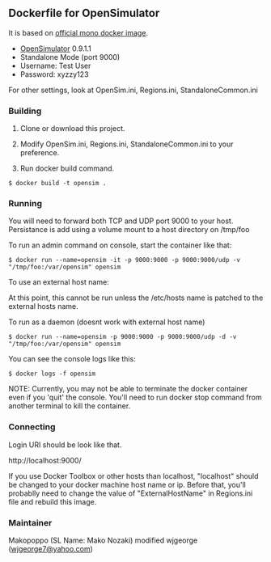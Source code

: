## Dockerfile for OpenSimulator

It is based on [official mono docker image](https://hub.docker.com/_/mono/).

* [OpenSimulator](http://opensimulator.org) 0.9.1.1
* Standalone Mode (port 9000)
* Username: Test User 
* Password: xyzzy123

For other settings, look at OpenSim.ini, Regions.ini, StandaloneCommon.ini

### Building

1. Clone or download this project.

2. Modify OpenSim.ini, Regions.ini, StandaloneCommon.ini to your preference.

3. Run docker build command.

```
$ docker build -t opensim .
```

### Running

You will need to forward both TCP and UDP port 9000 to your host. Persistance is add using a volume mount to a host directory on /tmp/foo

To run an admin command on console, start the container like that:

```
$ docker run --name=opensim -it -p 9000:9000 -p 9000:9000/udp -v "/tmp/foo:/var/opensim" opensim
```

To use an external host name:

At this point, this cannot be run unless the /etc/hosts name is patched to the external hosts name.

To run as a daemon (doesnt work with external host name)
```
$ docker run --name=opensim -p 9000:9000 -p 9000:9000/udp -d -v "/tmp/foo:/var/opensim" opensim
```

You can see the console logs like this:

```
$ docker logs -f opensim
```


NOTE: Currently, you may not be able to terminate the docker container even if you 'quit' the console. You'll need to run docker stop command from another terminal to kill the container.

### Connecting

Login URI should be look like that.

http://localhost:9000/

If you use Docker Toolbox or other hosts than localhost, "localhost" should be changed to your docker machine host name or ip. Before that, you'll probablly need to change the value of "ExternalHostName" in Regions.ini file and rebuild this image.


### Maintainer

Makopoppo (SL Name: Mako Nozaki)
modified wjgeorge (wjgeorge7@yahoo.com)
